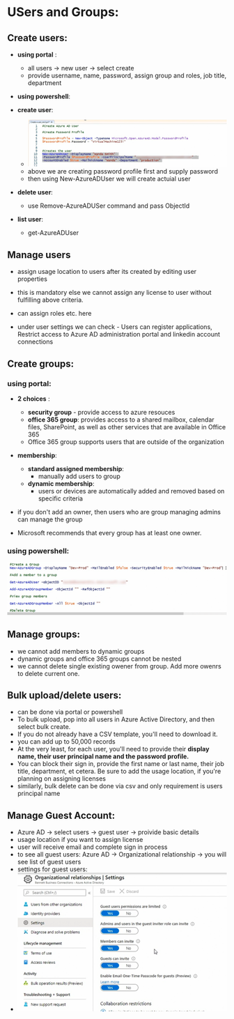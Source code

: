 
# USers and Groups: 

## Create users: 

- **using portal** : 
  - all users -> new user -> select create
  - provide username, name, password, assign group and roles, job title, department

- **using powershell**:
- **create user**:
  - ![img.png](images/1.2.1.png)
  - above we are creating password profile first and supply password 
  - then using New-AzureADUser we will create actuial user
- **delete user**:
  - use Remove-AzureADUSer command and pass ObjectId
- **list user**:
  - get-AzureADUser

## Manage users

- assign usage location to users after its created by editing user properties
- this is mandatory else we cannot assign any license to user without fulfilling above criteria. 
- can assign roles etc. here

- under user settings we can check - Users can register applications, Restrict access to Azure AD administration portal and linkedin account connections 



## Create groups: 

### using portal: 
- **2 choices** : 
  - **security group** - provide access to azure resouces  
   - **office 365 group**: provides access to a shared mailbox, calendar files, SharePoint, as well as other services that are available in Office 365
    - Office 365 group supports users that are outside of the organization
- **membership**:
  - **standard assigned membership**: 
    - manually add users to group
  - **dynamic membership**:
    - users or devices are automatically added and removed based on specific criteria

- if you don't add an owner, then users who are group managing admins can manage the group
- Microsoft recommends that every group has at least one owner.

### using powershell:

![img_1.png](images/1.2.2.png)

## Manage groups: 

- we cannot add members to dynamic groups
- dynamic groups and office 365 groups cannot be nested
- we cannot delete single existing owener from group. Add more owenrs to delete current one.


## Bulk upload/delete users:

- can be done via portal or powershell
- To bulk upload, pop into all users in Azure Active Directory, and then select bulk create. 
- If you do not already have a CSV template, you'll need to download it.
- you can add up to 50,000 records
- At the very least, for each user, you'll need to provide their **display name, their user principal name and the password profile.**
- You can block their sign in, provide the first name or last name, their job title, department, et cetera. Be sure to add the usage location, if you're planning on assigning licenses
- similarly, bulk delete can be done via csv and only requirement is users principal name

## Manage Guest Account:

- Azure AD -> select users -> guest user -> proivide basic details 
- usage location if you want to assign license
- user will receive email and complete sign in process
- to see all guest users: Azure AD -> Organizational relationship -> you will see list of guest users 
- settings for guest users: 
- ![img_2.png](images/1.2.3.png)